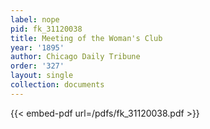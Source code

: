 ```yaml
---
label: nope
pid: fk_31120038
title: Meeting of the Woman's Club
year: '1895'
author: Chicago Daily Tribune
order: '327'
layout: single
collection: documents
---
```



{{< embed-pdf url=/pdfs/fk_31120038.pdf >}}